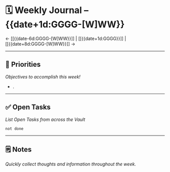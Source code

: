 # 🗓️ Weekly Journal – {{date+1d:GGGG-[W]WW}}

← [[{{date-6d:GGGG-[W]WW}}]] | [[{{date+1d:GGGG}}]] | [[{{date+8d:GGGG-[W]WW}}]] →

---

## 🎯 Priorities  
_Objectives to accomplish this week!_
- .

---

## ✅ Open Tasks  
*List Open Tasks from across the Vault*
```tasks
not done
```

---

## 🗒 Notes
*Quickly collect thoughts and information throughout the week.*

